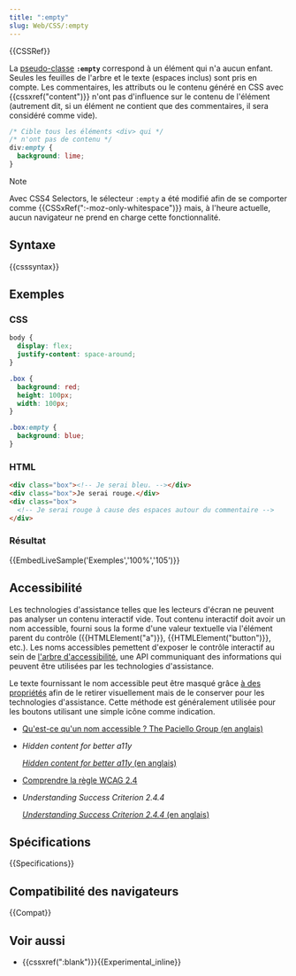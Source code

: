 ```yaml
---
title: ":empty"
slug: Web/CSS/:empty
---
```


{{CSSRef}}

La [pseudo-classe](/fr/docs/Web/CSS/Pseudo-classes) **`:empty`** correspond à un élément qui n'a aucun enfant. Seules les feuilles de l'arbre et le texte (espaces inclus) sont pris en compte. Les commentaires, les attributs ou le contenu généré en CSS avec {{cssxref("content")}} n'ont pas d'influence sur le contenu de l'élément (autrement dit, si un élément ne contient que des commentaires, il sera considéré comme vide).

```css
/* Cible tous les éléments <div> qui */
/* n'ont pas de contenu */
div:empty {
  background: lime;
}
```

> [!NOTE]
> Avec CSS4 Selectors, le sélecteur `:empty` a été modifié afin de se comporter comme {{CSSxRef(":-moz-only-whitespace")}} mais, à l'heure actuelle, aucun navigateur ne prend en charge cette fonctionnalité.

## Syntaxe

{{csssyntax}}

## Exemples

### CSS

```css
body {
  display: flex;
  justify-content: space-around;
}

.box {
  background: red;
  height: 100px;
  width: 100px;
}

.box:empty {
  background: blue;
}
```

### HTML

```html
<div class="box"><!-- Je serai bleu. --></div>
<div class="box">Je serai rouge.</div>
<div class="box">
  <!-- Je serai rouge à cause des espaces autour du commentaire -->
</div>
```

### Résultat

{{EmbedLiveSample('Exemples','100%','105')}}

## Accessibilité

Les technologies d'assistance telles que les lecteurs d'écran ne peuvent pas analyser un contenu interactif vide. Tout contenu interactif doit avoir un nom accessible, fourni sous la forme d'une valeur textuelle via l'élément parent du contrôle ({{HTMLElement("a")}}, {{HTMLElement("button")}}, etc.). Les noms accessibles pemettent d'exposer le contrôle interactif au sein de [l'arbre d'accessibilité](/fr/docs/Learn/Accessibility/What_is_accessibility), une API communiquant des informations qui peuvent être utilisées par les technologies d'assistance.

Le texte fournissant le nom accessible peut être masqué grâce [à des propriétés](https://gomakethings.com/hidden-content-for-better-a11y/#hiding-the-link) afin de le retirer visuellement mais de le conserver pour les technologies d'assistance. Cette méthode est généralement utilisée pour les boutons utilisant une simple icône comme indication.

- [Qu'est-ce qu'un nom accessible ? The Paciello Group (en anglais)](https://developer.paciellogroup.com/blog/2017/04/what-is-an-accessible-name/)
- <i lang="en">Hidden content for better a11y</i>

  [<i lang="en">Hidden content for better a11y</i> (en anglais)](https://gomakethings.com/hidden-content-for-better-a11y/)

- [Comprendre la règle WCAG 2.4](/fr/docs/Web/Accessibility/Understanding_WCAG/Operable#Guideline_2.4_—_Navigable_Provide_ways_to_help_users_navigate_find_content_and_determine_where_they_are)
- <i lang="en">Understanding Success Criterion 2.4.4</i>

  [<i lang="en">Understanding Success Criterion 2.4.4</i> (en anglais)](https://www.w3.org/TR/UNDERSTANDING-WCAG20/navigation-mechanisms-refs.html)

## Spécifications

{{Specifications}}

## Compatibilité des navigateurs

{{Compat}}

## Voir aussi

- {{cssxref(":blank")}}{{Experimental_inline}}
